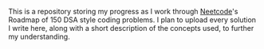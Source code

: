 This is a repository storing my progress as I work through [Neetcode]([url](https://neetcode.io/roadmap))'s Roadmap of 150 DSA style coding problems. I plan to upload every solution I write here, along with a short description of the concepts used, to further my understanding.
